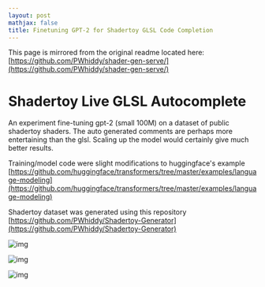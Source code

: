 ```yaml
---
layout: post
mathjax: false
title: Finetuning GPT-2 for Shadertoy GLSL Code Completion
---
```


This page is mirrored from the original readme located here:   
[https://github.com/PWhiddy/shader-gen-serve/](https://github.com/PWhiddy/shader-gen-serve/)
  
# Shadertoy Live GLSL Autocomplete

An experiment fine-tuning gpt-2 (small 100M) on a dataset of public shadertoy shaders. The auto generated comments are perhaps more entertaining than the glsl.
Scaling up the model would certainly give much better results.

Training/model code were slight modifications to huggingface's example   
[https://github.com/huggingface/transformers/tree/master/examples/language-modeling](https://github.com/huggingface/transformers/tree/master/examples/language-modeling)

Shadertoy dataset was generated using this repository  
[https://github.com/PWhiddy/Shadertoy-Generator](https://github.com/PWhiddy/Shadertoy-Generator)

![img](https://i.imgur.com/LQq6IsO.gif)

![img](https://i.imgur.com/sJZkaTT.gif)

![img](https://i.imgur.com/465Yozj.png)
